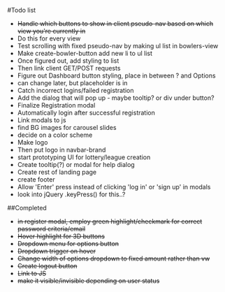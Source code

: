 #Todo list
+ ~~Handle which buttons to show in client.pseudo-nav based on which view you're currently in~~
 + Do this for every view
+ Test scrolling with fixed pseudo-nav by making ul list in bowlers-view
 + Make create-bowler-button add new li to ul list
 + Once figured out, add styling to list
 + Then link client GET/POST requests
+ Figure out Dashboard button styling, place in between ? and Options
 + can change later, but placeholder is in
+ Catch incorrect logins/failed registration
 + Add the dialog that will pop up - maybe tooltip? or div under button?
+ Finalize Registration modal
 + Automatically login after successful registration
+ Link modals to js
+ find BG images for carousel slides
+ decide on a color scheme
+ Make logo
 + Then put logo in navbar-brand
+ start prototyping UI for lottery/league creation
+ Create tooltip(?) or modal for help dialog
+ Create rest of landing page
+ create footer
+ Allow 'Enter' press instead of clicking 'log in' or 'sign up' in modals
 + look into jQuery .keyPress() for this..?
 
##Completed
+ ~~in register modal, employ green highlight/checkmark for correct password criteria/email~~
+ ~~Hover highlight for 3D buttons~~
+ ~~Dropdown menu for options button~~
+ ~~Dropdown trigger on hover~~
+ ~~Change width of options dropdown to fixed amount rather than vw~~
+ ~~Create logout button~~
 + ~~Link to JS~~
 + ~~make it visible/invisible depending on user status~~